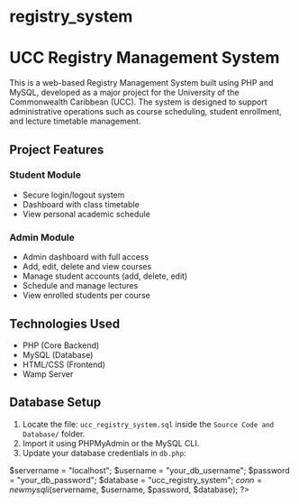 # registry_system
# UCC Registry Management System

This is a web-based Registry Management System built using PHP and MySQL, developed as a major project for the University of the Commonwealth Caribbean (UCC). The system is designed to support administrative operations such as course scheduling, student enrollment, and lecture timetable management.

##  Project Features

###  Student Module
- Secure login/logout system
- Dashboard with class timetable
- View personal academic schedule

###  Admin Module
- Admin dashboard with full access
- Add, edit, delete and view courses
- Manage student accounts (add, delete, edit)
- Schedule and manage lectures
- View enrolled students per course

##  Technologies Used
- PHP (Core Backend)
- MySQL (Database)
- HTML/CSS (Frontend)
- Wamp Server

## Database Setup
1. Locate the file: `ucc_registry_system.sql` inside the `Source Code and Database/` folder.
2. Import it using PHPMyAdmin or the MySQL CLI.
3. Update your database credentials in `db.php`:


$servername = "localhost";
$username = "your_db_username";
$password = "your_db_password";
$database = "ucc_registry_system";
$conn = new mysqli($servername, $username, $password, $database);
?>
